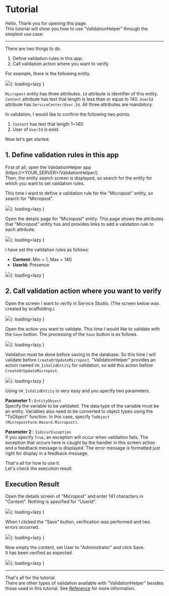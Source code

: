 # Tutorial

Hello, Thank you for opening this page.  
This tutorial will show you how to use "ValidationHelper" through the simplest use case.

---

There are two things to do.

1. Define validation rules in this app.
2. Call validation action where you want to verify.

For example, there is the following entity.

![](../img/Tutorial/1.png){: loading=lazy }

`Micropost` entity has three attributes.
`Id` attribute is identifier of this entity.
`Content` attribute has text that length is less than or equal to 140.
`UserId` attribute has `ServiceCenter/User.Id`.
All three attributes are mandatory.

In validation, I would like to confirm the following two points.

1. `Content` has text that length 1~140.
2. User of `UserId` is exist.

Now let's get started.

## 1. Define validation rules in this app

First of all, open the ValidationHelper app (https://<YOUR_SERVER\>/ValidationHelper/).  
Then, the entity search screen is displayed, so search for the entity for which you want to set validation rules.

This time I want to define a validation rule for the "Micropost" entity, so search for "Micropost".

![](../img/Tutorial/2.png){: loading=lazy }

Open the details page for "Micropost" entity. This page shows the attributes that "Micropost" entity has and provides links to add a validation rule to each attribute.

![](../img/Tutorial/3.png){: loading=lazy }

I have set the validation rules as follows:

- **Content:** Min = 1, Max = 140
- **UserId:** Presence

![](../img/Tutorial/4.png){: loading=lazy }

## 2. Call validation action where you want to verify

Open the screen I want to verify in Service Studio.
(The screen below was created by scaffolding.)

![](../img/Tutorial/5.png){: loading=lazy }

Open the action you want to validate. This time I would like to validate with the `Save` button.
The processing of the `Save` button is as follows.

![](../img/Tutorial/6.png){: loading=lazy }

Validation must be done before saving to the database. So this time I will validate before `CreateOrUpdateMicropost`. "ValidationHelper" provides an action named `VH_IsValidEntity` for validation, so add this action before `CreateOrUpdateMicropost`.

![](../img/Tutorial/7.png){: loading=lazy }

Using `VH_IsValidEntity` is very easy and you specify two parameters.

**Parameter 1 :** `EntityObject`  
Specify the variable to be validated. The data type of the variable must be an entity. Variables also need to be converted to object types using the "ToObject" function. In this case, specify `ToObject (MicropostForm.Record.Micropost)`.

**Parameter 2 :** `IsOccurException`  
If you specify `True`, an exception will occur when validation fails. The exception that occurs here is caught by the handler in this screen action and a feedback message is displayed. The error message is formatted just right for display in a feedback message.

That's all for how to use it.  
Let's check the execution result.

## Execution Result

Open the details screen of "Micropost" and enter 141 characters in "Content". Nothing is specified for "UserId".

![](../img/Tutorial/8.png){: loading=lazy }

When I clicked the "Save" button, verification was performed and two errors occurred.

![](../img/Tutorial/9.png){: loading=lazy }

Now empty the content, set User to "Administrator" and click Save.  
It has been verified as expected.

![](../img/Tutorial/10.png){: loading=lazy }

---

That's all for the tutorial.  
There are other types of validation available with "ValidationHelper" besides those used in this tutorial. See [Reference](/Reference) for more information.
